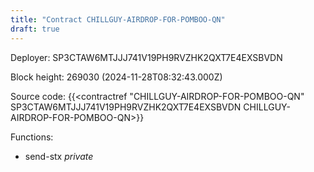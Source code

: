 ```yaml
---
title: "Contract CHILLGUY-AIRDROP-FOR-POMBOO-QN"
draft: true
---
```

Deployer: SP3CTAW6MTJJJ741V19PH9RVZHK2QXT7E4EXSBVDN


 



Block height: 269030 (2024-11-28T08:32:43.000Z)

Source code: {{<contractref "CHILLGUY-AIRDROP-FOR-POMBOO-QN" SP3CTAW6MTJJJ741V19PH9RVZHK2QXT7E4EXSBVDN CHILLGUY-AIRDROP-FOR-POMBOO-QN>}}

Functions:

* send-stx _private_
